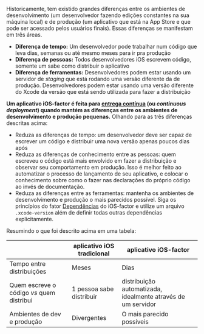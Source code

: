Historicamente, tem existido grandes diferenças entre os ambientes de desenvolvimento (um desenvolvedor fazendo edições constantes na sua máquina local) e de produção (um aplicativo que está na App Store e que pode ser acessado pelos usuários finais). Essas diferenças se manifestam em três áreas.

- **Diferença de tempo:** Um desenvolvedor pode trabalhar num código que leva dias, semanas ou até mesmo meses para ir pra produção
- **Diferença de pessoas:** Todos desenvolvedores iOS escrevem código, somente um sabe como distribuir o aplicativo
- **Diferença de ferramentas:** Desenvolvedores podem estar usando um servidor de _staging_ que está rodando uma versão diferente da de produção. Desenvolvedores podem estar usando uma versão diferente do Xcode da versão que está sendo utilizada para fazer a distribuição

**Um aplicativo iOS-factor é feita para [entrega contínua](https://avc.com/2011/02/continuous-deployment/) (ou _continuous deployment_) quando mantém as diferenças entre os ambientes de desenvolvimento e produção pequenas.** Olhando para as três diferenças descritas acima:

- Reduza as diferenças de tempo: um desenvolvedor deve ser capaz de escrever um código e distribuir uma nova versão apenas poucos dias após
- Reduza as diferenças de conhecimento entre as pessoas: quem escreveu o código está mais envolvido em fazer a distribuição e observar seu comportamento em produção. Isso é melhor feito ao automatizar o processo de lançamento de seu aplicativo, e colocar o conhecimento sobre como o fazer nas declarações do próprio código ao invés de documentação.
- Reduza as diferenças entre as ferramentas: mantenha os ambientes de desenvolvimento e produção o mais parecidos possível. Siga os princípios do fator [Dependências](/dependencies) do iOS-factor e utilize um arquivo `.xcode-version` além de definir todas outras dependências explicitamente.

Resumindo o que foi descrito acima em uma tabela:

|          | aplicativo iOS tradicional | aplicativo iOS-factor |
|----------|---------------------|----------------|
| Tempo entre distribuições | Meses  | Dias             |
| Quem escreve o código _vs_ quem distribui | 1 pessoa sabe distribuir | distribuição automatizada, idealmente através de um servidor |
| Ambientes de dev e produção | Divergentes |  O mais parecido possíveis |
